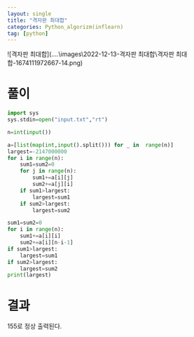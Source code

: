 ```yaml
---
layout: single
title: "격자판 최대합"
categories: Python_algorizm(inflearn)
tag: [python]
---
```


![격자판 최대합](..\..\images\2022-12-13-격자판 최대합\격자판 최대합-1674111972667-14.png)



# 풀이



``` python
import sys
sys.stdin=open("input.txt","rt")

n=int(input())

a=[list(map(int,input().split())) for _ in  range(n)]
largest=-2147000000
for i in range(n):
    sum1=sum2=0
    for j in range(n):
        sum1+=a[i][j]
        sum2+=a[j][i]
    if sum1>largest:
        largest=sum1
    if sum2>largest:
        largest=sum2

sum1=sum2=0
for i in range(n):
    sum1+=a[i][i]
    sum2+=a[i][n-i-1]
if sum1>largest:
    largest=sum1
if sum2>largest:
    largest=sum2
print(largest) 
```



# 결과

155로 정상 출력된다.



